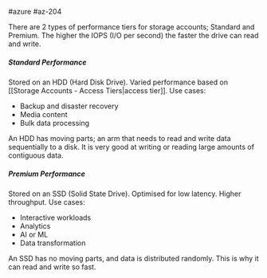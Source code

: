 #azure #az-204 

There are 2 types of performance tiers for storage accounts; Standard and Premium.
The higher the IOPS (I/O per second) the faster the drive can read and write.

##### Standard Performance
Stored on an HDD (Hard Disk Drive).
Varied performance based on [[Storage Accounts - Access Tiers|access tier]].
Use cases:
- Backup and disaster recovery
- Media content
- Bulk data processing

An HDD has moving parts; an arm that needs to read and write data sequentially to a disk.
It is very good at writing or reading large amounts of contiguous data.

##### Premium Performance
Stored on an SSD (Solid State Drive).
Optimised for low latency.
Higher throughput.
Use cases:
- Interactive workloads
- Analytics
- AI or ML
- Data transformation

An SSD has no moving parts, and data is distributed randomly.
This is why it can read and write so fast.